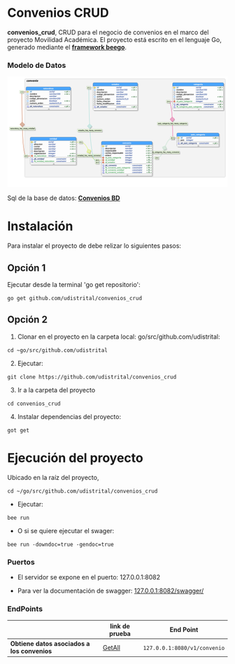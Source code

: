 # Convenios CRUD

**convenios_crud**, CRUD para el negocio de convenios en el marco del proyecto Movilidad Académica. El proyecto está escrito en el lenguaje Go, generado mediante el **[framework beego](https://beego.me/)**.

### Modelo de Datos
![](modelo_datos_convenios.png)

Sql de la base de datos: **[Convenios BD](https://drive.google.com/file/d/1vf5x8L7vLCJhNGzXEw6h4FiKiUBHmulM/view?usp=sharing)**


# Instalación
Para instalar el proyecto de debe relizar lo siguientes pasos:

## Opción 1

Ejecutar desde la terminal 'go get repositorio':
```shell 
go get github.com/udistrital/convenios_crud
```

## Opción 2

1. Clonar en el proyecto en la carpeta local: go/src/github.com/udistrital:
```shell
cd ~go/src/github.com/udistrital 
```

2. Ejecutar:

```shell 
git clone https://github.com/udistrital/convenios_crud
```

3. Ir a la carpeta del proyecto
```shell 
cd convenios_crud
```

4. Instalar dependencias del proyecto:
```shell 
got get
```


# Ejecución del proyecto
Ubicado en la raíz del proyecto,
```shell 
cd ~/go/src/github.com/udistrital/convenios_crud
```

- Ejecutar: 
```shell 
bee run
```
- O si se quiere ejecutar el swager:

```shell 
bee run -downdoc=true -gendoc=true
```

### Puertos
* El servidor se expone en el puerto: 127.0.0.1:8082

* Para ver la documentación de swagger: [127.0.0.1:8082/swagger/](http://127.0.0.1:8082/swagger/)

### EndPoints

|                |link de prueba                  |End Point|
|----------------|-------------------------------|------------------------|
| **Obtiene datos asociados a los convenios** |[GetAll](http://127.0.0.1:8082/v1/convenio)| `127.0.0.1:8080/v1/convenio` |
